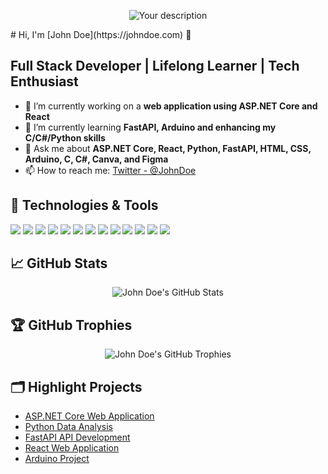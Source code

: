 <p align="center">
  <img src="https://github.com/SMeydan/SMeydan/assets/74561611/6f89b24a-1479-4273-881a-d2c944ef2d85" alt="Your description" />
</p>
# Hi, I'm [John Doe](https://johndoe.com) 👋

## Full Stack Developer | Lifelong Learner | Tech Enthusiast

- 🔭 I’m currently working on a **web application using ASP.NET Core and React**
- 🌱 I’m currently learning **FastAPI, Arduino and enhancing my C/C#/Python skills**
- 💬 Ask me about **ASP.NET Core, React, Python, FastAPI, HTML, CSS, Arduino, C, C#, Canva, and Figma**
- 📫 How to reach me: [Twitter - @JohnDoe](https://twitter.com/JohnDoe)

## 🔧 Technologies & Tools

![](https://img.shields.io/badge/OS-Windows-informational?style=flat&logo=windows&logoColor=white&color=blue)
![](https://img.shields.io/badge/Editor-VS_Code-informational?style=flat&logo=visual-studio-code&logoColor=white&color=blue)
![](https://img.shields.io/badge/Code-ASP.NET-informational?style=flat&logo=.net&logoColor=white&color=blue)
![](https://img.shields.io/badge/Code-CSharp-informational?style=flat&logo=csharp&logoColor=white&color=blue)
![](https://img.shields.io/badge/Code-C-informational?style=flat&logo=c&logoColor=white&color=blue)
![](https://img.shields.io/badge/Code-Python-informational?style=flat&logo=python&logoColor=white&color=blue)
![](https://img.shields.io/badge/Code-FastAPI-informational?style=flat&logo=fastapi&logoColor=white&color=blue)
![](https://img.shields.io/badge/Code-React-informational?style=flat&logo=react&logoColor=white&color=blue)
![](https://img.shields.io/badge/Code-HTML5-informational?style=flat&logo=html5&logoColor=white&color=blue)
![](https://img.shields.io/badge/Code-CSS3-informational?style=flat&logo=css3&logoColor=white&color=blue)
![](https://img.shields.io/badge/Hardware-Arduino-informational?style=flat&logo=arduino&logoColor=white&color=blue)
![](https://img.shields.io/badge/Tool-Canva-informational?style=flat&logo=canva&logoColor=white&color=blue)
![](https://img.shields.io/badge/Tool-Figma-informational?style=flat&logo=figma&logoColor=white&color=blue)

## 📈 GitHub Stats

<p align="center">
  <img src="https://github-readme-stats.vercel.app/api?username=johndoe&show_icons=true&theme=tokyonight" alt="John Doe's GitHub Stats" />
</p>

## 🏆 GitHub Trophies

<p align="center">
  <img src="https://github-profile-trophy.vercel.app/?username=johndoe&theme=nord" alt="John Doe's GitHub Trophies" />
</p>

## 🗂️ Highlight Projects

- [ASP.NET Core Web Application](https://github.com/johndoe/aspnetcore-app)
- [Python Data Analysis](https://github.com/johndoe/python-data-analysis)
- [FastAPI API Development](https://github.com/johndoe/fastapi-app)
- [React Web Application](https://github.com/johndoe/react-app)
- [Arduino Project](https://github.com/johndoe/arduino-project)
